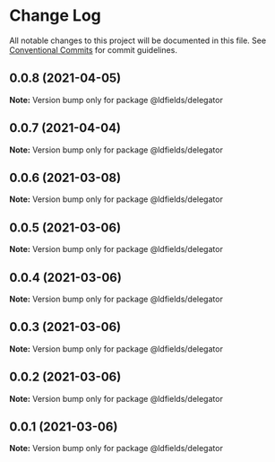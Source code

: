 # Change Log

All notable changes to this project will be documented in this file.
See [Conventional Commits](https://conventionalcommits.org) for commit guidelines.

## 0.0.8 (2021-04-05)

**Note:** Version bump only for package @ldfields/delegator





## 0.0.7 (2021-04-04)

**Note:** Version bump only for package @ldfields/delegator





## 0.0.6 (2021-03-08)

**Note:** Version bump only for package @ldfields/delegator





## 0.0.5 (2021-03-06)

**Note:** Version bump only for package @ldfields/delegator





## 0.0.4 (2021-03-06)

**Note:** Version bump only for package @ldfields/delegator





## 0.0.3 (2021-03-06)

**Note:** Version bump only for package @ldfields/delegator





## 0.0.2 (2021-03-06)

**Note:** Version bump only for package @ldfields/delegator





## 0.0.1 (2021-03-06)

**Note:** Version bump only for package @ldfields/delegator
